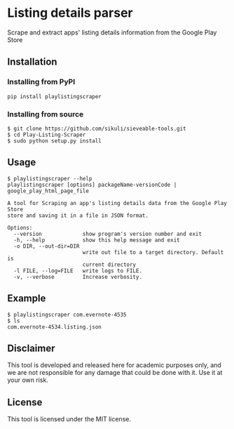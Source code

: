 # Listing details parser
Scrape and extract apps' listing details information from the Google Play Store

## Installation

### Installing from PyPI
```
pip install playlistingscraper
```

### Installing from source
```
$ git clone https://github.com/sikuli/sieveable-tools.git
$ cd Play-Listing-Scraper
$ sudo python setup.py install
```

## Usage

```
$ playlistingscraper --help
playlistingscraper [options] packageName-versionCode | google_play_html_page_file

A tool for Scraping an app's listing details data from the Google Play Store
store and saving it in a file in JSON format.

Options:
  --version             show program's version number and exit
  -h, --help            show this help message and exit
  -o DIR, --out-dir=DIR
                        write out file to a target directory. Default is
                        current directory
  -l FILE, --log=FILE   write logs to FILE.
  -v, --verbose         Increase verbosity.
```

## Example
```
$ playlistingscraper com.evernote-4535
$ ls
com.evernote-4534.listing.json
```

## Disclaimer

This tool is developed and released here for academic purposes only, and we are not responsible for any damage that could be done with it.
Use it at your own risk.

## License
This tool is licensed under the MIT license.